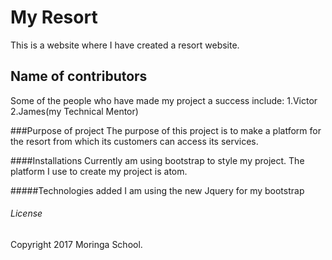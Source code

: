 # My Resort
This is a website where I have created a resort website.

## Name of contributors
Some of the people who have made my project a success include:
1.Victor
2.James(my Technical Mentor)

###Purpose of project
The purpose of this project is to make a platform for the resort from which its customers can access its services.

####Installations
Currently am using bootstrap to style my project.
The platform I use to create my project is atom.

#####Technologies added
I am using the new Jquery for my bootstrap

###### License
Copyright 2017 Moringa School.
